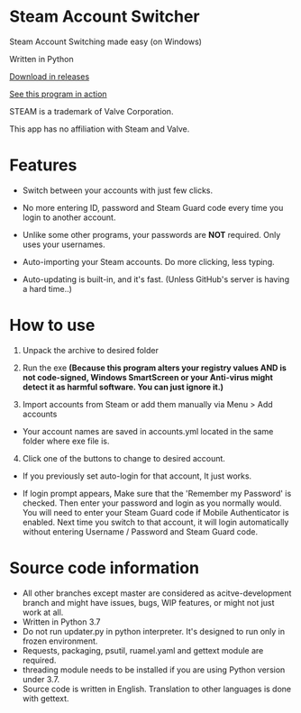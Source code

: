 # Steam Account Switcher
Steam Account Switching made easy (on Windows)

Written in Python

[Download in releases](https://github.com/sw2719/steam-account-switcher/releases)

[See this program in action](https://youtu.be/WFtv10RZ_UA)

STEAM is a trademark of Valve Corporation.

This app has no affiliation with Steam and Valve.

# Features
* Switch between your accounts with just few clicks.

* No more entering ID, password and Steam Guard code every time you login to another account.

* Unlike some other programs, your passwords are **NOT** required. Only uses your usernames.

* Auto-importing your Steam accounts. Do more clicking, less typing.

* Auto-updating is built-in, and it's fast. (Unless GitHub's server is having a hard time..)

# How to use
1. Unpack the archive to desired folder
2. Run the exe
**(Because this program alters your registry values AND is not code-signed, Windows SmartScreen or your Anti-virus might detect it as harmful software. You can just ignore it.)**

3. Import accounts from Steam or add them manually via Menu > Add accounts
* Your account names are saved in accounts.yml located in the same folder where exe file is.

4. Click one of the buttons to change to desired account.
* If you previously set auto-login for that account, It just works.

* If login prompt appears, Make sure that the 'Remember my Password' is checked. Then enter your password and login as you normally would. You will need to enter your Steam Guard code if Mobile Authenticator is enabled. Next time you switch to that account, it will login automatically without entering Username / Password and Steam Guard code.

# Source code information
* All other branches except master are considered as acitve-development branch and might have issues, bugs, WIP features, or might not just work at all.
* Written in Python 3.7
* Do not run updater.py in python interpreter. It's designed to run only in frozen environment.
* Requests, packaging, psutil, ruamel.yaml and gettext module are required.
* threading module needs to be installed if you are using Python version under 3.7.
* Source code is written in English. Translation to other languages is done with gettext.

